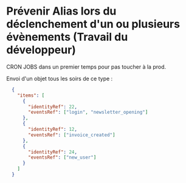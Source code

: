 # Prévenir Alias lors du déclenchement d'un ou plusieurs évènements (Travail du développeur)

CRON JOBS dans un premier temps pour pas toucher à la prod.

Envoi d'un objet tous les soirs de ce type :

```json
  {
    "items": [
      {
        "identityRef": 22,
        "eventsRef": ["login", "newsletter_opening"]
      },
      {
        "identityRef": 12,
        "eventsRef": ["invoice_created"]
      },
      {
        "identityRef": 24,
        "eventsRef": ["new_user"]
      }
    ]
  }
```

